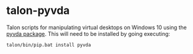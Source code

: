 # talon-pyvda
Talon scripts for manipulating virtual desktops on Windows 10 using the [pyvda package](https://github.com/mrob95/py-VirtualDesktopAccessor). This will need to be installed by going executing:
```
talon/bin/pip.bat install pyvda
```
